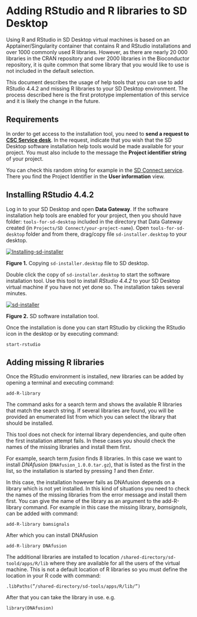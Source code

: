 # Adding RStudio and R libraries to SD Desktop

Using R and RStudio in SD Desktop virtual machines is based on an Apptainer/Singularity container that 
contains R and RStudio installations and over 1000 commonly used R libraries. However, as there 
are nearly 20 000 libraries in the CRAN repository and over 2000 libraries in the Bioconductor 
repository, it is quite common that some library that you would like to use is not included in the default selection.

This document describes the usage of help tools that you can use to add RStudio 4.4.2 and missing R libraries to your SD Desktop environment. 
The process described here is the first prototype implementation of this service and it is likely the change in the future.

## Requirements

In order to get access to the installation tool, you need to **send a request to [CSC Service desk](/support/contact.md)**.
In the request, indicate that you wish that the SD Desktop software installation help tools would be made available for your project. 
You must also include to the message the **Project identifier string** of your project.

You can check this random string for example in the [SD Connect service](https://sd-connect.csc.fi). There you find the 
Project Identifier in the **User information** view. 

## Installing RStudio 4.4.2

Log in to your SD Desktop and open **Data Gateway**. If the software installation help tools are enabled for your project, then you should have folder: 
`tools-for-sd-desktop` included in the directory that Data Gateway created (in `Projects/SD Connect/your-project-name`).
Open `tools-for-sd-desktop` folder and from there, drag/copy file `sd-installer.desktop` to your desktop.

[![Installing-sd-installer](/data/sensitive-data/images/desktop/sd-installer1.png)](/data/sensitive-data/images/desktop/sd-installer1.png)

**Figure 1.** Copying `sd-installer.desktop` file to SD desktop.
 
Double click the copy of `sd-installer.desktop` to start the software installation tool. Use this tool to install _RStudio 4.4.2_ 
to your SD Desktop virtual machine if you have not yet done so. The installation takes several minutes. 

[![sd-installer](/data/sensitive-data/images/desktop/sd-installer2.png)](/data/sensitive-data/images/desktop/sd-installer2.png)

**Figure 2.** SD software installation tool.

Once the installation is done you can start RStudio by clicking the RStudio icon in the desktop or by executing command:

```text
start-rstudio
```

## Adding missing R libraries

Once the RStudio environment is installed, new libraries can be added by opening a terminal and executing command:

```text
add-R-library 
```

The command asks for a search term and shows the available R libraries that match the search string. 
If several libraries are found, you will be provided an enumerated list from which you can
select the library that should be installed.

This tool does not check for internal library dependencies, and quite often the first installation attempt fails. 
In these cases you should check the names of the missing libraries and install them first.

For example, search term _fusion_ finds 8 libraries. In this case we want to install _DNAfusion_ (`DNAfusion_1.0.0.tar.gz`), 
that is listed as the first in the list, so the installation is started by pressing _1_ and then _Enter_.

In this case, the installation however fails as DNAfusion depends on a library which is not yet installed. 
In this kind of situations you need to check the names of the missing libraries from the error message and install them first. 
You can give the name of the library as an argument to the add-R-library command. 
For example in this case the missing library, _bamsignals_, can be added with command:

```text
add-R-library bamsignals
```

After which you can install DNAfusion

```text
add-R-library DNAfusion
```

The additional libraries are installed to location `/shared-directory/sd-toold/apps/R/lib` where they are available for
all the users of the virtual machine. This is not a default location of R libraries so you must define the location in your 
R code with command:

```text
.libPaths(”/shared-directory/sd-tools/apps/R/lib/”)
```

After that you can take the library in use. e.g.

```text
library(DNAfusion)
```
